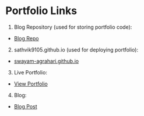 # Portfolio Links

1. Blog Repository (used for storing portfolio code):
  - [Blog Repo](https://github.com/sathvik9105/blogs)

  2.  sathvik9105.github.io (used for deploying portfolio):
  - [swayam-agrahari.github.io](https://github.com/sathvik9105/sathvik9105.github.io)

3. Live Portfolio:
  - [View Portfolio](https://sathvik9105.github.io/)

 4. Blog:
  - [Blog Post](https://sathvik9105.github.io/blogs/markdown-syntax/)
